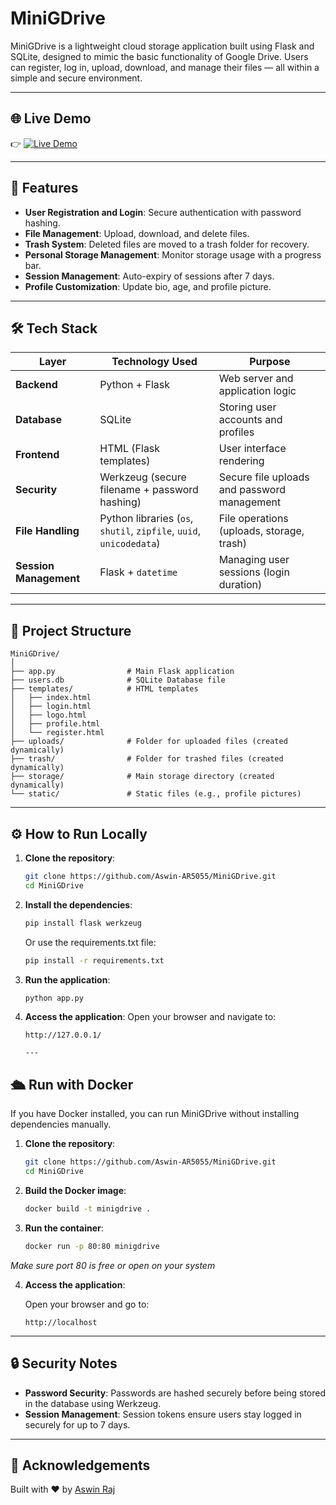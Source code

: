 
# MiniGDrive

MiniGDrive is a lightweight cloud storage application built using Flask and SQLite, designed to mimic the basic functionality of Google Drive. Users can register, log in, upload, download, and manage their files — all within a simple and secure environment.

---

## 🌐 Live Demo

👉 [![Live Demo](https://img.shields.io/badge/Live%20Demo-Click%20Here-blue)](https://tinyurl.com/GDriveARSz)


---

## 🚀 Features

- **User Registration and Login**: Secure authentication with password hashing.  
- **File Management**: Upload, download, and delete files.  
- **Trash System**: Deleted files are moved to a trash folder for recovery.  
- **Personal Storage Management**: Monitor storage usage with a progress bar.  
- **Session Management**: Auto-expiry of sessions after 7 days.  
- **Profile Customization**: Update bio, age, and profile picture.

---

## 🛠️ Tech Stack

| Layer               | Technology Used                     | Purpose                                      |
|---------------------|-------------------------------------|----------------------------------------------|
| **Backend**         | Python + Flask                     | Web server and application logic             |
| **Database**        | SQLite                             | Storing user accounts and profiles           |
| **Frontend**        | HTML (Flask templates)             | User interface rendering                     |
| **Security**        | Werkzeug (secure filename + password hashing) | Secure file uploads and password management |
| **File Handling**   | Python libraries (`os`, `shutil`, `zipfile`, `uuid`, `unicodedata`) | File operations (uploads, storage, trash)   |
| **Session Management** | Flask + `datetime`               | Managing user sessions (login duration)      |

---

## 📂 Project Structure

```plaintext
MiniGDrive/
│
├── app.py                # Main Flask application
├── users.db              # SQLite Database file
├── templates/            # HTML templates
│   ├── index.html
│   ├── login.html
│   ├── logo.html
│   ├── profile.html
│   └── register.html
├── uploads/              # Folder for uploaded files (created dynamically)
├── trash/                # Folder for trashed files (created dynamically)
├── storage/              # Main storage directory (created dynamically)
└── static/               # Static files (e.g., profile pictures)
```

---

## ⚙️ How to Run Locally

1. **Clone the repository**:
   ```bash
   git clone https://github.com/Aswin-AR5055/MiniGDrive.git
   cd MiniGDrive
   ```

2. **Install the dependencies**:
   ```bash
   pip install flask werkzeug
   ```
   Or use the requirements.txt file:
   ```bash
   pip install -r requirements.txt
   ```

3. **Run the application**:
   ```bash
   python app.py
   ```

4. **Access the application**:
   Open your browser and navigate to:
   ```
   http://127.0.0.1/

   ---

## 🛳️ Run with Docker

If you have Docker installed, you can run MiniGDrive without installing dependencies manually.

1. **Clone the repository**:
   ```bash
   git clone https://github.com/Aswin-AR5055/MiniGDrive.git
   cd MiniGDrive
   ```

2. **Build the Docker image**:
   ```bash
   docker build -t minigdrive .
   ```

3. **Run the container**:
   ```bash
   docker run -p 80:80 minigdrive
   ``````
*Make sure port 80 is free or open on your system* 

4. **Access the application**:
   
   Open your browser and go to:
   ```
   http://localhost
   ```

---

## 🔒 Security Notes

- **Password Security**: Passwords are hashed securely before being stored in the database using Werkzeug.  
- **Session Management**: Session tokens ensure users stay logged in securely for up to 7 days.

---

## 🙏 Acknowledgements

Built with ❤️ by [Aswin Raj](https://github.com/Aswin-AR5055)




